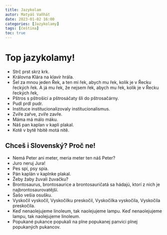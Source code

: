 ```yaml
---
title: Jazykolam
autor: Matyáš Vaňhát
date: 2023-01-02 16:00
categories: [Jazykolamy]
tags: [čeština]
toc: true
---
```


# Top jazykolamy!
- Strč prst skrz krk.
- Královna Klára na klavír hrála.
- Šel za mnou jeden Řek, a ten mi řek, abych mu řek, kolik je v Řecku řeckých řek. A já mu řek, že nejsem řek, abych mu řek, kolik je v Řecku řeckých řek,
- Pštros s pštrošicí a pštrosáčaty šli do pštrosačárny.
- Pudl prdl pudr.
- Instituce institucionalizovaly institucionalismus.
- Zvíře zařve, zvíře zavře.
- Máma má málo máku.
- Náš pan kaplan v kapli plakal.
- Kotě v bytě hbitě motá nitě.

## Chceš i Slovenský? Proč ne!
- Nemá Peter ani meter, meria meter ten náš Peter?
- Juro neruj Jura!
- Pes spí, psy spia.
- Pán kaplán v kaplnke plakal.
- Žeby žaby žuvali žuvačku?
- Brontosaurus, brontosaurice a brontosauričatá sa hádajú, ktorí z nich je najbrontosaurovatější.
- Šašo vešia osušku.
- Vyskočil vyskočil, Vyskočilku preskočil, Vyskočilka vyskočila, Vyskočila preskočila.
- Keď nenaolejujeme linoleum, tak naolejujeme lampu. Keď nenaolejujeme lampu, tak naolejujeme linoleum.
- Popukané pukance popukali na plne popukanej panvici plnej popukaných pukancov.